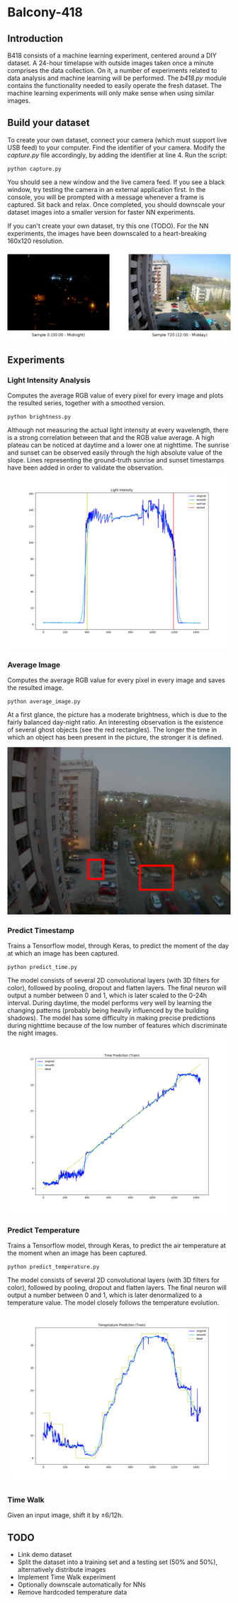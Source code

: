 # Balcony-418
## Introduction
B418 consists of a machine learning experiment, centered around a DIY dataset. A 24-hour timelapse with outside images taken once a minute comprises the data collection. On it, a number of experiments related to data analysis and machine learning will be performed. The _b418.py_ module contains the functionality needed to easily operate the fresh dataset. The machine learning experiments will only make sense when using similar images.

## Build your dataset
To create your own dataset, connect your camera (which must support live USB feed) to your computer. Find the identifier of your camera. Modify the _capture.py_ file accordingly, by adding the identifier at line 4. Run the script:
```
python capture.py
```
You should see a new window and the live camera feed. If you see a black window, try testing the camera in an external application first. In the console, you will be prompted with a message whenever a frame is captured. Sit back and relax. Once completed, you should downscale your dataset images into a smaller version for faster NN experiments.

If you can't create your own dataset, try this one (TODO). For the NN experiments, the images have been downscaled to a heart-breaking 160x120 resolution. 
![sample.png](https://github.com/paubric/Balcony-418/blob/master/sample.png)

## Experiments
### Light Intensity Analysis
Computes the average RGB value of every pixel for every image and plots the resulted series, together with a smoothed version. 
```
python brightness.py
```
Although not measuring the actual light intensity at every wavelength, there is a strong correlation between that and the RGB value average. A high plateau can be noticed at daytime and a lower one at nighttime. The sunrise and sunset can be observed easily through the high absolute value of the slope. Lines representing the ground-truth sunrise and sunset timestamps have been added in order to validate the observation.
![Figure_time_prediction.png](https://github.com/paubric/Balcony-418/blob/master/Figure_brightness.png)

### Average Image
Computes the average RGB value for every pixel in every image and saves the resulted image.
```
python average_image.py
```
At a first glance, the picture has a moderate brightness, which is due to the fairly balanced day-night ratio. An interesting observation is the existence of several ghost objects (see the red rectangles). The longer the time in which an object has been present in the picture, the stronger it is defined.

![average_image_rect.png](https://github.com/paubric/Balcony-418/blob/master/average_image_rect.png)

### Predict Timestamp
Trains a Tensorflow model, through Keras, to predict the moment of the day at which an image has been captured.
```
python predict_time.py
```
The model consists of several 2D convolutional layers (with 3D filters for color), followed by pooling, dropout and flatten layers. The final neuron will output a number between 0 and 1, which is later scaled to the 0-24h interval. During daytime, the model performs very well by learning the changing patterns (probably being heavily influenced by the building shadows). The model has some difficulty in making precise predictions during nighttime because of the low number of features which discriminate the night images.  
![Figure_time_prediction.png](https://github.com/paubric/Balcony-418/blob/master/Figure_time_prediction.png)

### Predict Temperature
Trains a Tensorflow model, through Keras, to predict the air temperature at the moment when an image has been captured.
```
python predict_temperature.py
```
The model consists of several 2D convolutional layers (with 3D filters for color), followed by pooling, dropout and flatten layers. The final neuron will output a number between 0 and 1, which is later denormalized to a temperature value. The model closely follows the temperature evolution.
![Figure_temperature_prediction.png](https://github.com/paubric/Balcony-418/blob/master/Figure_temperature_prediction.png)

### Time Walk
Given an input image, shift it by ±6/12h.

## TODO
- Link demo dataset
- Split the dataset into a training set and a testing set (50% and 50%), alternatively distribute images
- Implement Time Walk experiment
- Optionally downscale automatically for NNs
- Remove hardcoded temperature data
